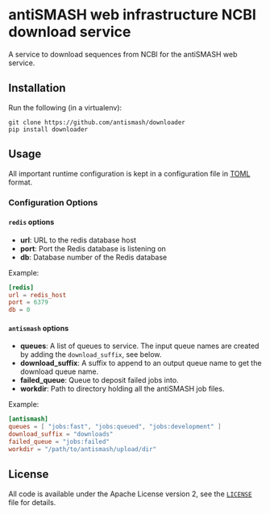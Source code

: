 antiSMASH web infrastructure NCBI download service
==================================================

A service to download sequences from NCBI for the antiSMASH web service.

Installation
------------

Run the following (in a virtualenv):

```
git clone https://github.com/antismash/downloader
pip install downloader
```


Usage
-----

All important runtime configuration is kept in a configuration
file in [TOML](https://github.com/toml-lang/toml) format.

### Configuration Options

#### `redis` options

* **url**: URL to the redis database host
* **port**: Port the Redis database is listening on
* **db**: Database number of the Redis database

Example:
```toml
[redis]
url = redis_host
port = 6379
db = 0
```

#### `antismash` options

* **queues**: A list of queues to service. The input queue names are created by adding the `download_suffix`, see below.
* **download_suffix**: A suffix to append to an output queue name to get the download queue name.
* **failed_queue**: Queue to deposit failed jobs into.
* **workdir**: Path to directory holding all the antiSMASH job files.

Example:
```toml
[antismash]
queues = [ "jobs:fast", "jobs:queued", "jobs:development" ]
download_suffix = "downloads"
failed_queue = "jobs:failed"
workdir = "/path/to/antismash/upload/dir"
```

License
-------

All code is available under the Apache License version 2,
see the [`LICENSE`](LICENSE) file for details.
